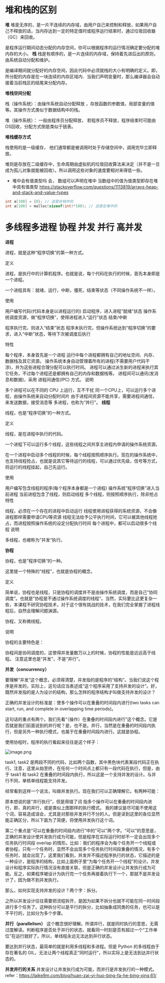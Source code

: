 # 堆和栈的区别
**堆**
堆是无序的，是一片不连续的内存域，由用户自己来控制和释放，如果用户自己不释放的话，当内存达到一定的特定值时或程序运行结束时，通过垃圾回收器（GC）来回收。

是程序运行期间动态分配的内存空间，你可以根据程序的运行情况确定要分配的堆内存的大小。
**栈**
栈是有顺序的，是一片连续的内存域，保持着先进后出的原则，由系统自动分配和维护。

是编译期间就分配好的内存空间，因此代码中必须就栈的大小有明确的定义。即， 所分配的内存是在一块连续的内存区域内．当我们声明变量时，那么编译器会自动接着当前栈区的结尾来分配内存。

**堆栈空间分配**

 栈（操作系统）：由操作系统自动分配释放 ，存放函数的参数值，局部变量的值等。其操作方式类似于数据结构中的栈。

 堆（操作系统）： 一般由程序员分配释放， 若程序员不释放，程序结束时可能由OS回收，分配方式倒是类似于链表。

**堆栈缓存方式**

栈使用的是一级缓存， 他们通常都是被调用时处于存储空间中，调用完毕立即释放。

堆则是存放在二级缓存中，生命周期由虚拟机的垃圾回收算法来决定（并不是一旦成为孤儿对象就能被回收）。所以调用这些对象的速度要相对来得低一些。

- 堆中会有值类型吗
会， 数组可以声明在堆中 当数组中的值为值类型即存在堆中具有值类型
https://stackoverflow.com/questions/1113819/arrays-heap-and-stack-and-value-types
```c++
int a[100] = {0}; // 这是在栈中的
int a[100] = malloc(sizeof(int)*100); // 这是在堆中的
```

# 多线程多进程 协程 并发 并行 高并发
**进程**

进程，就是这种“程序切换”的第一种方式。

定义

进程，是执行中的计算机程序。也就是说，每个代码在执行的时候，首先本身即是一个进程。

一个进程具有：就绪，运行，中断，僵死，结束等状态（不同操作系统不一样）。

使用

用户编写代码(代码本身是以进程运行的)
启动程序，进入进程“就绪”状态
操作系统调度资源，做“程序切换”，使得进程进入“运行”状态
结束/中断

程序执行完，则进入“结束”状态
程序未执行完，但操作系统达到“程序切换”的要求，进入“中断”状态，等待下次被调度后执行


特性

每个程序，本身首先是一个进程
运行中每个进程都拥有自己的地址空间、内存、数据栈及其它资源。
操作系统本身自动管理着所有的进程(不需要用户代码干涉)，并为这些进程合理分配可以执行时间。
进程可以通过派生新的进程来执行其它任务，不过每个进程还是都拥有自己的内存和数据栈等。
进程间可以通讯(发消息和数据)，采用 进程间通信(IPC) 方式。
说明

多个进程可以在不同的 CPU 上运行，互不干扰
同一个CPU上，可以运行多个进程，由操作系统来自动分配时间片
由于进程间资源不能共享，需要进程间通信，来发送数据，接受消息等
多进程，也称为“并行”。
**线程**

线程，也是“程序切换”的一种方式。

定义

线程，是在进程中执行的代码。

一个进程下可以运行多个线程，这些线程之间共享主进程内申请的操作系统资源。

在一个进程中启动多个线程的时候，每个线程按照顺序执行。现在的操作系统中，也支持线程抢占，也就是说其它等待运行的线程，可以通过优先级，信号等方式，将运行的线程挂起，自己先运行。

使用

用户编写包含线程的程序(每个程序本身都是一个进程)
操作系统“程序切换”进入当前进程
当前进程包含了线程，则启动线程
多个线程，则按照顺序执行，除非抢占
特性

线程，必须在一个存在的进程中启动运行
线程使用进程获得的系统资源，不会像进程那样需要申请CPU等资源
线程无法给予公平执行时间，它可以被其他线程抢占，而进程按照操作系统的设定分配执行时间
每个进程中，都可以启动很多个线程
说明

多线程，也被称为”并发“执行。

**协程**

协程，也是”程序切换“的一种。

这里提一个特殊的“线程”，也就是协程的概念。

定义

简单说，协程也是线程，只是协程的调度并不是由操作系统调度，而是自己”协同调度“。也就是”协程是不通过操作系统调度的线程“。当然，实际要比这更复杂一些，本课程不研究协程技术，对于这个很有挑战的技术，在我们完全掌握了进程线程后，自然会理解问题渊源。

协程，又称微线程。

说明

协程的主要特色是：

协程间是协同调度的，这使得并发量数万以上的时候，协程的性能是远远高于线程。
注意这里也是“并发”，不是“并行”。

**并发（concurrency）**

要理解“并发”这个概念，必须得清楚，并发指的是程序的“结构”。当我们说这个程序是并发的，实际上，这句话应当表述成“这个程序采用了支持并发的设计”。好，既然并发指的是人为设计的结构，那么怎样的程序结构才叫做支持并发的设计？

正确的并发设计的标准是：使多个操作可以在重叠的时间段内进行(two tasks can start, run, and complete in overlapping time periods)。

这句话的重点有两个。我们先看“（操作）在重叠的时间段内进行”这个概念。它是否就是我们前面说到的并行呢？是，也不是。并行，当然是在重叠的时间段内执行，但是另外一种执行模式，也属于在重叠时间段内进行。这就是协程。

使用协程时，程序的执行看起来往往是这个样子：

![image.png](https://i.loli.net/2021/07/28/6yfKUGIBJzkNusW.png)

task1, task2 是两段不同的代码，比如两个函数，其中黑色块代表某段代码正在执行。注意，这里从始至终，在任何一个时间点上都只有一段代码在执行，但是，由于 task1 和 task2 在重叠的时间段内执行，所以这是一个支持并发的设计。与并行不同，单核单线程能支持并发。

经常看到这样一个说法，叫做并发执行。现在我们可以正确理解它。有两种可能：

原本想说的是“并行执行”，但是用错了词
指多个操作可以在重叠的时间段内进行，即，真的并行，或是类似上图那样的执行模式。
我的建议是尽可能不使用这个词，容易造成误会，尤其是对那些并发并行不分的人。但是读到这里的各位显然能正确区分，所以下面为了简便，将使用并发执行这个词。

第二个重点是“可以在重叠的时间段内进行”中的“可以”两个字。“可以”的意思是，正确的并发设计使并发执行成为可能，但是程序在实际运行时却不一定会出现多个任务执行时间段 overlap 的情形。比如：我们的程序会为每个任务开一个线程或者协程，只有一个任务时，显然不会出现多个任务执行时间段重叠的情况，有多个任务时，就会出现了。这里我们看到，并发并不描述程序执行的状态，它描述的是一种设计，是程序的结构，比如上面例子里“为每个任务开一个线程”的设计。并发设计和程序实际执行情况没有直接关联，但是正确的并发设计让并发执行成为可能。反之，如果程序被设计为执行完一个任务再接着执行下一个，那就不是并发设计了，因为做不到并发执行。

那么，如何实现支持并发的设计？两个字：拆分。

之所以并发设计往往需要把流程拆开，是因为如果不拆分也就不可能在同一时间段进行多个任务了。这种拆分可以是平行的拆分，比如抽象成同类的任务，也可以是不平行的，比如分为多个步骤。

**并行（parallelism）**
这个概念很好理解。所谓并行，就是同时执行的意思，无需过度解读。判断程序是否处于并行的状态，就看同一时刻是否有超过一个“工作单位”在运行就好了。所以，单线程永远无法达到并行状态。

要达到并行状态，最简单的就是利用多线程和多进程。但是 Python 的多线程由于存在著名的 GIL，无法让两个线程真正“同时运行”，所以实际上是无法到达并行状态的。

**并发并行的关系**
并发设计让并发执行成为可能，而并行是并发执行的一种模式。
refer：https://laike9m.com/blog/huan-zai-yi-huo-bing-fa-he-bing-xing,61/
